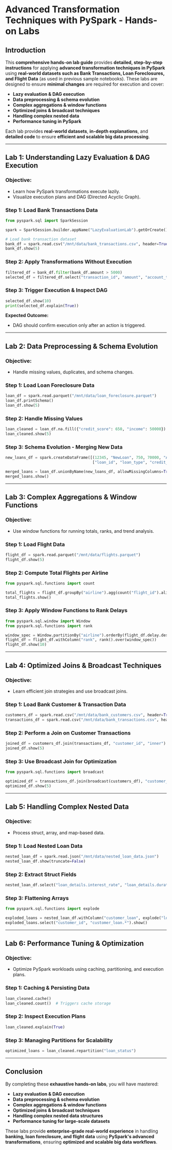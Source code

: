# **Advanced Transformation Techniques with PySpark - Hands-on Labs**

## **Introduction**
This **comprehensive hands-on lab guide** provides **detailed, step-by-step instructions** for applying **advanced transformation techniques in PySpark** using **real-world datasets such as Bank Transactions, Loan Foreclosures, and Flight Data** (as used in previous sample notebooks). These labs are designed to ensure **minimal changes** are required for execution and cover:

- **Lazy evaluation & DAG execution**
- **Data preprocessing & schema evolution**
- **Complex aggregations & window functions**
- **Optimized joins & broadcast techniques**
- **Handling complex nested data**
- **Performance tuning in PySpark**

Each lab provides **real-world datasets**, **in-depth explanations**, and **detailed code** to ensure **efficient and scalable big data processing**.

---

## **Lab 1: Understanding Lazy Evaluation & DAG Execution**
### **Objective:**
- Learn how PySpark transformations execute lazily.
- Visualize execution plans and DAG (Directed Acyclic Graph).

### **Step 1: Load Bank Transactions Data**
```python
from pyspark.sql import SparkSession

spark = SparkSession.builder.appName("LazyEvaluationLab").getOrCreate()

# Load bank transaction dataset
bank_df = spark.read.csv("/mnt/data/bank_transactions.csv", header=True, inferSchema=True)
bank_df.show(5)
```

### **Step 2: Apply Transformations Without Execution**
```python
filtered_df = bank_df.filter(bank_df.amount > 5000)
selected_df = filtered_df.select("transaction_id", "amount", "account_type")
```

### **Step 3: Trigger Execution & Inspect DAG**
```python
selected_df.show(10)
print(selected_df.explain(True))
```
**Expected Outcome:**
- DAG should confirm execution only after an action is triggered.

---

## **Lab 2: Data Preprocessing & Schema Evolution**
### **Objective:**
- Handle missing values, duplicates, and schema changes.

### **Step 1: Load Loan Foreclosure Data**
```python
loan_df = spark.read.parquet("/mnt/data/loan_foreclosure.parquet")
loan_df.printSchema()
loan_df.show(5)
```

### **Step 2: Handle Missing Values**
```python
loan_cleaned = loan_df.na.fill({"credit_score": 650, "income": 50000})
loan_cleaned.show(5)
```

### **Step 3: Schema Evolution - Merging New Data**
```python
new_loans_df = spark.createDataFrame([(12345, "NewLoan", 750, 70000, "Approved")],
                                      ["loan_id", "loan_type", "credit_score", "income", "status"])

merged_loans = loan_df.unionByName(new_loans_df, allowMissingColumns=True)
merged_loans.show()
```

---

## **Lab 3: Complex Aggregations & Window Functions**
### **Objective:**
- Use window functions for running totals, ranks, and trend analysis.

### **Step 1: Load Flight Data**
```python
flight_df = spark.read.parquet("/mnt/data/flights.parquet")
flight_df.show(5)
```

### **Step 2: Compute Total Flights per Airline**
```python
from pyspark.sql.functions import count

total_flights = flight_df.groupBy("airline").agg(count("flight_id").alias("total_flights"))
total_flights.show()
```

### **Step 3: Apply Window Functions to Rank Delays**
```python
from pyspark.sql.window import Window
from pyspark.sql.functions import rank

window_spec = Window.partitionBy("airline").orderBy(flight_df.delay.desc())
flight_df = flight_df.withColumn("rank", rank().over(window_spec))
flight_df.show(10)
```

---

## **Lab 4: Optimized Joins & Broadcast Techniques**
### **Objective:**
- Learn efficient join strategies and use broadcast joins.

### **Step 1: Load Bank Customer & Transaction Data**
```python
customers_df = spark.read.csv("/mnt/data/bank_customers.csv", header=True, inferSchema=True)
transactions_df = spark.read.csv("/mnt/data/bank_transactions.csv", header=True, inferSchema=True)
```

### **Step 2: Perform a Join on Customer Transactions**
```python
joined_df = customers_df.join(transactions_df, "customer_id", "inner")
joined_df.show(5)
```

### **Step 3: Use Broadcast Join for Optimization**
```python
from pyspark.sql.functions import broadcast

optimized_df = transactions_df.join(broadcast(customers_df), "customer_id", "inner")
optimized_df.show(5)
```

---

## **Lab 5: Handling Complex Nested Data**
### **Objective:**
- Process struct, array, and map-based data.

### **Step 1: Load Nested Loan Data**
```python
nested_loan_df = spark.read.json("/mnt/data/nested_loan_data.json")
nested_loan_df.show(truncate=False)
```

### **Step 2: Extract Struct Fields**
```python
nested_loan_df.select("loan_details.interest_rate", "loan_details.duration").show()
```

### **Step 3: Flattening Arrays**
```python
from pyspark.sql.functions import explode

exploded_loans = nested_loan_df.withColumn("customer_loan", explode("loan_history"))
exploded_loans.select("customer_id", "customer_loan.*").show()
```

---

## **Lab 6: Performance Tuning & Optimization**
### **Objective:**
- Optimize PySpark workloads using caching, partitioning, and execution plans.

### **Step 1: Caching & Persisting Data**
```python
loan_cleaned.cache()
loan_cleaned.count()  # Triggers cache storage
```

### **Step 2: Inspect Execution Plans**
```python
loan_cleaned.explain(True)
```

### **Step 3: Managing Partitions for Scalability**
```python
optimized_loans = loan_cleaned.repartition("loan_status")
```

---

## **Conclusion**
By completing these **exhaustive hands-on labs**, you will have mastered:
- **Lazy evaluation & DAG execution**
- **Data preprocessing & schema evolution**
- **Complex aggregations & window functions**
- **Optimized joins & broadcast techniques**
- **Handling complex nested data structures**
- **Performance tuning for large-scale datasets**

These labs provide **enterprise-grade real-world experience** in handling **banking, loan foreclosure, and flight data** using **PySpark's advanced transformations**, ensuring **optimized and scalable big data workflows**.

